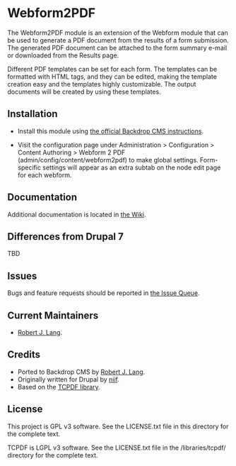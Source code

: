 Webform2PDF
======================

The Webform2PDF module is an extension of the Webform module that can be used to generate a PDF document from the results of a form submission. The generated PDF document can be attached to the form summary e-mail or downloaded from the Results page.

Different PDF templates can be set for each form. The templates can be formatted with HTML tags, and they can be edited, making the template creation easy and the templates highly customizable. The output documents will be created by using these templates.

Installation
------------

- Install this module using [the official Backdrop CMS instructions](  https://backdropcms.org/guide/modules).

- Visit the configuration page under Administration > Configuration > Content Authoring >
  Webform 2 PDF (admin/config/content/webform2pdf) to make global settings. Form-specific settings will appear as an extra subtab on the node edit page for each webform.

Documentation
-------------

Additional documentation is located in [the Wiki](https://github.com/backdrop-contrib/webform2pdf/wiki/Documentation).

Differences from Drupal 7
-------------------------

TBD

Issues
------

Bugs and feature requests should be reported in [the Issue Queue](https://github.com/backdrop-contrib/webform2pdf/issues).

Current Maintainers
-------------------

- [Robert J. Lang](https://github.com/bugfolder).

Credits
-------

- Ported to Backdrop CMS by [Robert J. Lang](https://github.com/bugfolder).
- Originally written for Drupal by [niif](https://www.drupal.org/u/niif).
- Based on the [TCPDF library](https://github.com/tecnickcom/TCPDF).

License
-------

This project is GPL v3 software.
See the LICENSE.txt file in this directory for the complete text.

TCPDF is LGPL v3 software.
See the LICENSE.txt file in the /libraries/tcpdf/ directory for the complete text.
